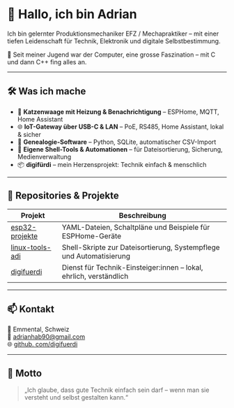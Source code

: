 # 👋 Hallo, ich bin Adrian

Ich bin gelernter Produktionsmechaniker EFZ / Mechapraktiker – mit einer tiefen Leidenschaft für Technik, Elektronik und digitale Selbstbestimmung.

🔧 Seit meiner Jugend war der Computer, eine grosse Faszination – mit C und dann C++ fing alles an. 

---

## 🛠️ Was ich mache

- 🐾 **Katzenwaage mit Heizung & Benachrichtigung** – ESPHome, MQTT, Home Assistant
- 🌐 **IoT-Gateway über USB-C & LAN** – PoE, RS485, Home Assistant, lokal & sicher
- 🌳 **Genealogie-Software** – Python, SQLite, automatischer CSV-Import
- 🧰 **Eigene Shell-Tools & Automationen** – für Dateisortierung, Sicherung, Medienverwaltung
- 📦 **digifürdi** – mein Herzensprojekt: Technik einfach & menschlich

---

## 📂 Repositories & Projekte

| Projekt         | Beschreibung                                                                 |
|----------------|-------------------------------------------------------------------------------|
| [esp32-projekte](https://github.com/adrianHabegger/esp32-projekte) | YAML-Dateien, Schaltpläne und Beispiele für ESPHome-Geräte              |
| [linux-tools-adi](https://github.com/adrianHabegger/linux-tools-adi) | Shell-Skripte zur Dateisortierung, Systempflege und Automatisierung     |
| [digifuerdi](https://github.com/digifuerdi/digifuerdi) | Dienst für Technik-Einsteiger:innen – lokal, ehrlich, verständlich       |

---

## 📫 Kontakt

📍 Emmental, Schweiz  
📨 adrianhab90@gmail.com  
🌐 [github. com/digifuerdi](https://www.github.com/digifuerdi)

---

## 💬 Motto

> „Ich glaube, dass gute Technik einfach sein darf – wenn man sie versteht und selbst gestalten kann.“
